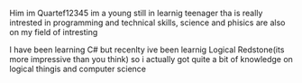 Him im Quartef12345
im a young still in learnig teenager tha is really intrested in programming and technical skills, science and phisics are also on my field of intresting
<p>I have been learning C# but recenlty ive been learnig Logical Redstone(its more impressive than you think) so i actually got quite a bit of knowledge on logical thingis 
and computer science

<!---
Quartef12345/Quartef12345 is a ✨ special ✨ repository because its `README.md` (this file) appears on your GitHub profile.
You can click the Preview link to take a look at your changes.
--->
